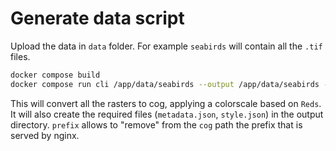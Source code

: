 # Generate data script

Upload the data in `data` folder. For example `seabirds` will contain all the `.tif` files.

```bash
docker compose build
docker compose run cli /app/data/seabirds --output /app/data/seabirds --prefix /app/
```

This will convert all the rasters to cog, applying a colorscale based on `Reds`. It will also create the required files (`metadata.json`, `style.json`) in the output directory. `prefix` allows to "remove" from the `cog` path the prefix that is served by nginx.
